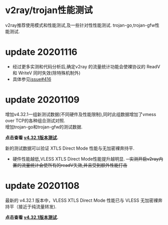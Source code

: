 # v2ray/trojan性能测试
v2ray推荐使用模式和性能测试,及一些针对性性能测试.
trojan-go,trojan-gfw性能测试.

# update 20201116
- 经过更多实测和代码分析后,确定v2ray 的流量统计功能会使裸协议的 ReadV 和 WriteV 同时失效(除特殊机制外)
- 具体参见[issue#416](https://github.com/v2fly/v2ray-core/issues/416)

# update 20201109
增加v4.32.1一组新测试数据(不同硬件及性能限制),同时此组数据增加了vmess over TCP的各种组合测试对照.   
增加trojan-go和trojan-gfw的测试数据.

**点击查看 [v4.32.1版本测试](https://github.com/badO1a5A90/v2ray-doc/blob/master/v2ray_speed_test_v4.32.1.md).**

  新的测试数据可以验证 XTLS Direct Mode 性能与无加密裸奔持平.
- 硬件性能越低,VLESS XTLS Direct Mode性能提升越明显.
~~- 实测开启v2ray内置的流量统计会使所有的readV失效,并且受到额外性能打击~~


# update 20201108

最新的 v4.32.1 版本中，VLESS XTLS Direct Mode 性能已与 VLESS 无加密裸奔持平（接近于纯流量转发).

**点击查看 [v4.32.1版本测试](https://github.com/badO1a5A90/v2ray-doc/blob/master/v2ray_speed_test_v4.32.1.md).**
